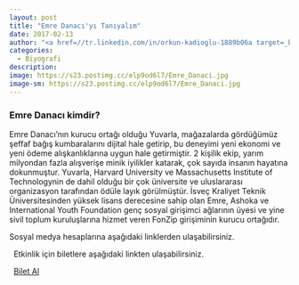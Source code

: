 ```yaml
---
layout: post
title: "Emre Danacı'yı Tanıyalım"
date: 2017-02-13
author: "<a href=//tr.linkedin.com/in/orkun-kadioglu-1889b06a target=_blank>Orkun Kadıoğlu</a>"
categories:
  - Biyografi
description:
image: https://s23.postimg.cc/elp9od6l7/Emre_Danaci.jpg
image-sm: https://s23.postimg.cc/elp9od6l7/Emre_Danaci.jpg
---
```

### Emre Danacı kimdir?

Emre Danacı’nın kurucu ortağı olduğu Yuvarla, mağazalarda gördüğümüz şeffaf bağış kumbaralarını dijital hale getirip, bu deneyimi yeni ekonomi ve yeni ödeme alışkanlıklarına uygun hale getirmiştir. 2 kişilik ekip, yarım milyondan fazla alışverişe minik iyilikler katarak, çok sayıda insanın hayatına dokunmuştur. Yuvarla, Harvard University ve Massachusetts Institute of Technologynin de dahil olduğu bir çok üniversite ve uluslararası organizasyon tarafından ödüle layık görülmüştür. İsveç Kraliyet Teknik Üniversitesinden yüksek lisans derecesine sahip olan Emre, Ashoka ve International Youth Foundation genç sosyal girişimci ağlarının üyesi ve yine sivil toplum kuruluşlarına hizmet veren FonZip girişiminin kurucu ortağıdır.

Sosyal medya hesaplarına aşağıdaki linklerden ulaşabilirsiniz.


<a class="fa fa-lg fa-twitter"
href="https://twitter.com/emredanaci?lang=en" target="_blank" ></a>

<a class="fa fa-lg fa-linkedin"
href="https://www.linkedin.com/in/emredanaci/" target="_blank" ></a>
&nbsp;
Etkinlik için biletlere aşağıdaki linkten ulaşabilirsiniz.

<i class="fa fa-lg fa-ticket" aria-hidden="true"></i>&nbsp; [Bilet Al](https://www.biletino.com/event/eventdetail/3262)
